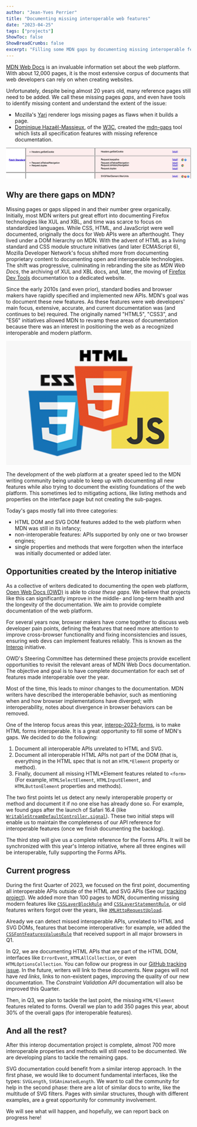 ```yaml
---
author: "Jean-Yves Perrier"
title: "Documenting missing interoperable web features"
date: "2023-04-25"
tags: ["projects"]
ShowToc: false
ShowBreadCrumbs: false
excerpt: "Filling some MDN gaps by documenting missing interoperable features."
---
```


[MDN Web Docs](https://developer.mozilla.org/) is an invaluable information set about the web platform. With about 12,000 pages, it is the most extensive corpus of documents that web developers can rely on when creating websites.

Unfortunately, despite being almost 20 years old, many reference pages still need to be added. We call these missing pages _gaps_, and even have tools to identify missing content and understand the extent of the issue:

- Mozilla's [Yari](https://github.com/mdn/yari/) renderer logs missing pages as flaws when it builds a page.
- [Dominique Hazaël-Massieux](https://www.w3.org/People/Dom/), of the [W3C](https://www.w3.org/), created the [mdn-gaps](https://dontcallmedom.github.io/mdn-gaps/) tool which lists all specification features with missing reference documentation. 

![MDN gaps screen shot showing 5 missing fetch standard API pages and the browser support each feature](mdn-gaps-example.png)

## Why are there gaps on MDN?

Missing pages or gaps slipped in and their number grew organically. Initially, most MDN writers put great effort into documenting Firefox technologies like XUL and XBL, and time was scarce to focus on standardized languages. While CSS, HTML, and JavaScript were well documented, originally the docs for Web APIs were an afterthought. They lived under a DOM hierarchy on MDN. With the advent of HTML as a living standard and CSS module structure initiatives (and later ECMAScript 6), Mozilla Developer Network's focus shifted more from documenting proprietary content to documenting open and interoperable technologies. The shift was progressive, culminating in rebranding the site as _MDN Web Docs_, the archiving of XUL and XBL docs, and, later, the moving of [Firefox Dev Tools](https://firefox-source-docs.mozilla.org/) documentation to a dedicated website.

Since the early 2010s (and even prior), standard bodies and browser makers have rapidly specified and implemented new APIs. MDN's goal was to document these new features. As these features were web developers' main focus, extensive, accurate, and current documentation was (and continues to be) required. The originally named "HTML5", "CSS3", and "ES6" initiatives allowed MDN to revamp these areas of documentation because there was an interest in positioning the web as a recognized interoperable and modern platform.


![The three logos of HTML5, CSS3, and JS](logos.png)

The development of the web platform at a greater speed led to the MDN writing community being unable to keep up with documenting all new features while also trying to document the existing foundations of the web platform. This sometimes led to mitigating actions, like listing methods and properties on the interface page but not creating the sub-pages.

Today's gaps mostly fall into three categories:

- HTML DOM and SVG DOM features added to the web platform when MDN was still in its infancy;
- non-interoperable features: APIs supported by only one or two browser engines;
- single properties and methods that were forgotten when the interface was initially documented or added later.

## Opportunities created by the Interop initiative

As a collective of writers dedicated to documenting the open web platform, [Open Web Docs (OWD)](https://openwebdocs.org/) is able to _close these gaps_.  We believe that projects like this can significantly improve in the middle- and long-term health and the longevity of the documentation. We aim to provide complete documentation of the web platform.

For several years now, browser makers have come together to discuss web developer pain points, defining the features that need more attention to improve cross-browser functionality and fixing inconsistencies and issues, ensuring web devs can implement features reliably. This is known as the [Interop](https://web.dev/interop-2023/) initiative.

OWD's Steering Committee has determined these projects provide excellent opportunities to revisit the relevant areas of MDN Web Docs documentation. The objective and goal is to have complete documentation for each set of features made interoperable over the year. 

Most of the time, this leads to minor changes to the documentation. MDN writers have described the interoperable behavior, such as mentioning when and how browser implementations have diverged; with interoperability, notes about divergence in browser behaviors can be removed.

One of the Interop focus areas this year, [interop-2023-forms](https://wpt.fyi/results/?label=master&label=experimental&product=chrome&product=firefox&product=safari&aligned&view=interop&q=label%3Ainterop-2022-forms%20or%20label%3Ainterop-2023-forms), is to make HTML forms interoperable. It is a great opportunity to fill some of MDN's gaps. We decided to do the following:

1. Document all interoperable APIs unrelated to HTML and SVG.
2. Document all interoperable HTML APIs not part of the DOM (that is, everything in the HTML spec that is not an `HTML*Element` property or method).
3. Finally, document all missing HTML*Element features related to `<form>` (For example, `HTMLSelectElement`, `HTMLInputElement`, and `HTMLButtonElement` properties and methods).

The two first points let us detect any newly interoperable property or method and document it if no one else has already done so. For example, we found gaps after the launch of Safari 16.4 (like [`WritableStreamDefaultController.signal`](https://developer.mozilla.org/en-US/docs/Web/API/WritableStreamDefaultController/signal)). These two initial steps will enable us to maintain the completeness of our API reference for interoperable features (once we finish documenting the backlog).

The third step will give us a complete reference for the Forms APIs. It will be synchronized with this year's Interop initiative, where all three engines will be interoperable, fully supporting the Forms APIs.

## Current progress

During the first Quarter of 2023, we focused on the first point, documenting all interoperable APIs outside of the HTML and SVG APIs (See our [tracking project](https://github.com/openwebdocs/project/issues/152)). We added more than 100 pages to MDN, documenting missing modern features like [`CSSLayerBlockRule`](https://developer.mozilla.org/en-US/docs/Web/API/CSSLayerBlockRule) and [`CSSLayerStatementRule`](https://developer.mozilla.org/en-US/docs/Web/API/CSSLayerStatementRule), or old features writers forgot over the years, like [`XMLHttpRequestUpload`](https://developer.mozilla.org/en-US/docs/Web/API/XMLHttpRequestUpload).

Already we can detect missed interoperable APIs, unrelated to HTML and SVG DOMs, features that become interoperative: for example, we added the [`CSSFontFeaturesValuesRule`](https://developer.mozilla.org/en-US/docs/Web/API/CSSFontFeatureValuesRule) that received support in all major browsers in Q1.

In Q2, we are documenting HTML APIs that are part of the HTML DOM, interfaces like `ErrorEvent`, `HTMLAllCollection`, or even `HTMLOptionsCollection`. You can follow our progress in our [GitHub tracking issue](https://github.com/openwebdocs/project/issues/153). In the future, writers will link to these documents. New pages will not have _red links_, links to non-existent pages, improving the quality of our new documentation. The _Constraint Validation API_ documentation will also be improved this Quarter.

Then, in Q3, we plan to tackle the last point, the missing `HTML*Element` features related to forms. Overall we plan to add 350 pages this year, about 30% of the overall gaps (for interoperable features).

## And all the rest?

After this interop documentation project is complete, almost 700 more interoperable properties and methods will still need to be documented. We are developing plans to tackle the remaining gaps.

SVG documentation could benefit from a similar interop approach. In the first phase, we would like to document fundamental interfaces, like the types: `SVGLength`, `SVGAnimatedLength`. We want to call the community for help in the second phase: there are a lot of similar docs to write, like the multitude of SVG filters. Pages with similar structures, though with different examples, are a great opportunity for community involvement. 

We will see what will happen, and hopefully, we can report back on progress here!
